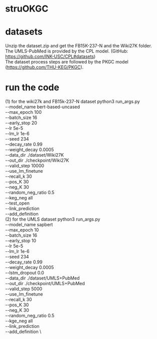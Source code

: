 # struOKGC

# datasets
Unzip the dataset.zip and get the FB15K-237-N and the Wiki27K folder.</br>
The UMLS-PubMed is provided by the CPL model. (GitHub: https://github.com/INK-USC/CPL#datasets)</br>
The dataset process steps are followed by the PKGC model (https://github.com/THU-KEG/PKGC).</br>

# run the code
(1) for the wiki27k and FB15k-237-N dataset
python3 run_args.py \
  --model_name bert-based-uncased \
  --max_epoch 100 \
  --batch_size 16 \
  --early_stop 20 \
  --lr 5e-5 \
  --lm_lr 1e-6 \
  --seed 234 \
  --decay_rate 0.99 \
  --weight_decay 0.0005 \
  --data_dir ./dataset/Wiki27K \
  --out_dir ./checkpoint/Wiki27K \
  --valid_step 10000 \
  --use_lm_finetune \
  --recall_k 30 \
  --pos_K 30 \
  --neg_K 30 \
  --random_neg_ratio 0.5 \
  --keg_neg all \
  --test_open \
  --link_prediction \
  --add_definition \
(2) for the UMLS dataset
python3 run_args.py \
  --model_name sapbert \
  --max_epoch 10 \
  --batch_size 16 \
  --early_stop 10 \
  --lr 5e-5 \
  --lm_lr 1e-6 \
  --seed 234 \
  --decay_rate 0.99 \
  --weight_decay 0.0005 \
  --lstm_dropout 0.0 \
  --data_dir ./dataset/UMLS+PubMed \
  --out_dir ./checkpoint/UMLS+PubMed \
  --valid_step 5000 \
  --use_lm_finetune \
  --recall_k 30 \
  --pos_K 30 \
  --neg_K 30 \
  --random_neg_ratio 0.5 \
  --kge_neg all \
  --link_prediction \
  --add_definition \

